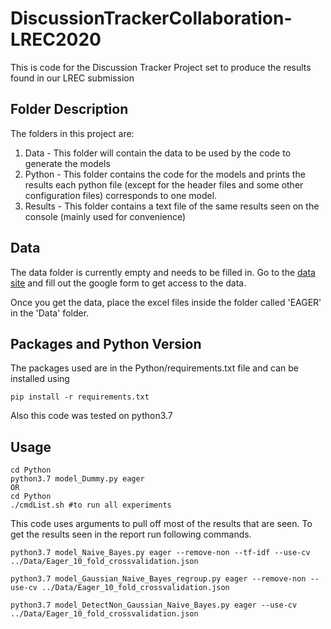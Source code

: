 # DiscussionTrackerCollaboration-LREC2020
This is code for the Discussion Tracker Project set to produce the results found in our LREC submission



## Folder Description

The folders in this project are:

1. Data - This folder will contain the data to be used by the code to generate the models 
2. Python - This folder contains the code for the models and prints the results each python file (except for the header files and some other configuration files) corresponds to one model.
3. Results - This folder contains a text file of the same results seen on the console (mainly used for convenience)


## Data
The data folder is currently empty and needs to be filled in. Go to the [data site](discussiontracker.cs.pitt.edu) and fill out the google form to get access to the data.

Once you get the data, place the excel files inside the folder called 'EAGER' in the 'Data' folder.

## Packages and Python Version

The packages used are in the Python/requirements.txt file and can be installed using 
```
pip install -r requirements.txt
```

Also this code was tested on python3.7 



## Usage

```
cd Python
python3.7 model_Dummy.py eager
OR
cd Python
./cmdList.sh #to run all experiments
```

This code uses arguments to pull off most of the results that are seen. To get the results seen in the report run following commands. 
```
python3.7 model_Naive_Bayes.py eager --remove-non --tf-idf --use-cv ../Data/Eager_10_fold_crossvalidation.json

python3.7 model_Gaussian_Naive_Bayes_regroup.py eager --remove-non --use-cv ../Data/Eager_10_fold_crossvalidation.json

python3.7 model_DetectNon_Gaussian_Naive_Bayes.py eager --use-cv ../Data/Eager_10_fold_crossvalidation.json
```

